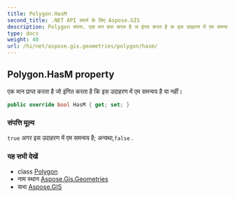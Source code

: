 ```yaml
---
title: Polygon.HasM
second_title: .NET API संदर्भ के लिए Aspose.GIS
description: Polygon संपत्त. एक मन प्रप्त करत है ज इंगत करत है क इस उदहरण में एम समन्वय है य नहं
type: docs
weight: 40
url: /hi/net/aspose.gis.geometries/polygon/hasm/
---
```

## Polygon.HasM property

एक मान प्राप्त करता है जो इंगित करता है कि इस उदाहरण में एम समन्वय है या नहीं।

```csharp
public override bool HasM { get; set; }
```

### संपत्ति मूल्य

`true` अगर इस उदाहरण में एम समन्वय है; अन्यथा,`false` .

### यह सभी देखें

* class [Polygon](../)
* नाम स्थान [Aspose.Gis.Geometries](../../polygon/)
* सभा [Aspose.GIS](../../../)


